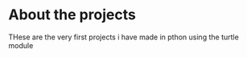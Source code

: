 # About the projects

THese are the very first projects i have made in pthon using the turtle module


